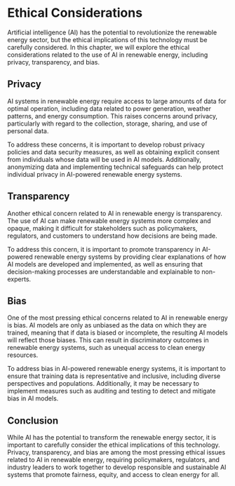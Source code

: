 Ethical Considerations
=============================================================================================

Artificial intelligence (AI) has the potential to revolutionize the renewable energy sector, but the ethical implications of this technology must be carefully considered. In this chapter, we will explore the ethical considerations related to the use of AI in renewable energy, including privacy, transparency, and bias.

Privacy
-------

AI systems in renewable energy require access to large amounts of data for optimal operation, including data related to power generation, weather patterns, and energy consumption. This raises concerns around privacy, particularly with regard to the collection, storage, sharing, and use of personal data.

To address these concerns, it is important to develop robust privacy policies and data security measures, as well as obtaining explicit consent from individuals whose data will be used in AI models. Additionally, anonymizing data and implementing technical safeguards can help protect individual privacy in AI-powered renewable energy systems.

Transparency
------------

Another ethical concern related to AI in renewable energy is transparency. The use of AI can make renewable energy systems more complex and opaque, making it difficult for stakeholders such as policymakers, regulators, and customers to understand how decisions are being made.

To address this concern, it is important to promote transparency in AI-powered renewable energy systems by providing clear explanations of how AI models are developed and implemented, as well as ensuring that decision-making processes are understandable and explainable to non-experts.

Bias
----

One of the most pressing ethical concerns related to AI in renewable energy is bias. AI models are only as unbiased as the data on which they are trained, meaning that if data is biased or incomplete, the resulting AI models will reflect those biases. This can result in discriminatory outcomes in renewable energy systems, such as unequal access to clean energy resources.

To address bias in AI-powered renewable energy systems, it is important to ensure that training data is representative and inclusive, including diverse perspectives and populations. Additionally, it may be necessary to implement measures such as auditing and testing to detect and mitigate bias in AI models.

Conclusion
----------

While AI has the potential to transform the renewable energy sector, it is important to carefully consider the ethical implications of this technology. Privacy, transparency, and bias are among the most pressing ethical issues related to AI in renewable energy, requiring policymakers, regulators, and industry leaders to work together to develop responsible and sustainable AI systems that promote fairness, equity, and access to clean energy for all.
